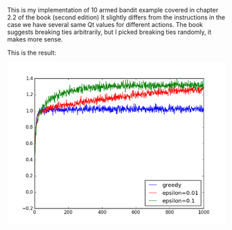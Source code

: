 This is my implementation of 10 armed bandit example covered in chapter 2.2 of the book (second edition)
It slightly differs from the instructions in the case we have several same Qt values for different actions.
The book suggests breaking ties arbitrarily, but I picked breaking ties randomly, it makes more sense.

This is the result:

![image](results.png "Results")

